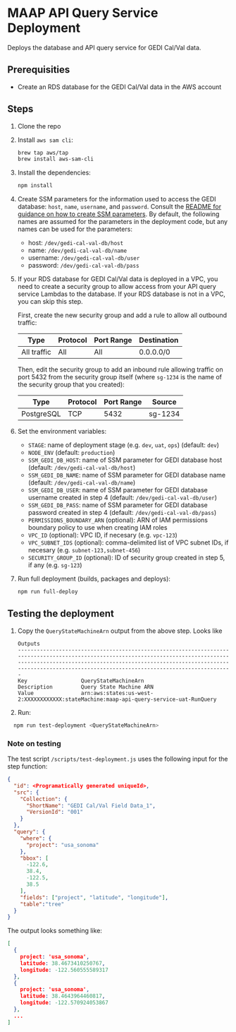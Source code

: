 # MAAP API Query Service Deployment

Deploys the database and API query service for GEDI Cal/Val data.

## Prerequisities

- Create an RDS database for the GEDI Cal/Val data in the AWS account

## Steps

1. Clone the repo
2. Install `aws sam cli`:

    ``` bash
    brew tap aws/tap
    brew install aws-sam-cli
    ```

3. Install the dependencies:

    ```bash
    npm install
    ```

4. Create SSM parameters for the information used to access the GEDI database: `host`, `name`, `username`, and `password`. Consult the [README for guidance on how to create SSM parameters](https://github.com/MAAP-Project/maap-api-query-service#ssm). By default, the following names are assumed for the parameters in the deployment code, but any names can be used for the parameters:

    - host: `/dev/gedi-cal-val-db/host`
    - name: `/dev/gedi-cal-val-db/name`
    - username: `/dev/gedi-cal-val-db/user`
    - password: `/dev/gedi-cal-val-db/pass`

5. If your RDS database for GEDI Cal/Val data is deployed in a VPC, you need to create a security group to allow access from your API query service Lambdas to the database. If your RDS database is not in a VPC, you can skip this step.

    First, create the new security group and add a rule to allow all outbound traffic:

    | Type | Protocol | Port Range | Destination |
    |-|-|-|-|
    | All traffic | All | All | 0.0.0.0/0 |

    Then, edit the security group to add an inbound rule allowing traffic on port 5432 from the security group itself (where `sg-1234` is the name of the security group that you created):

    | Type | Protocol | Port Range | Source |
    |-|-|-|-|
    | PostgreSQL | TCP | 5432 | sg-1234 |

6. Set the environment variables:

    - `STAGE`: name of deployment stage (e.g. `dev`, `uat`, `ops`) (default: `dev`)
    - `NODE_ENV` (default: `production`)
    - `SSM_GEDI_DB_HOST`: name of SSM parameter for GEDI database host (default: `/dev/gedi-cal-val-db/host`)
    - `SSM_GEDI_DB_NAME`: name of SSM parameter for GEDI database name (default: `/dev/gedi-cal-val-db/name`)
    - `SSM_GEDI_DB_USER`: name of SSM parameter for GEDI database username created in step 4 (default: `/dev/gedi-cal-val-db/user`)
    - `SSM_GEDI_DB_PASS`: name of SSM parameter for GEDI database password created in step 4 (default: `/dev/gedi-cal-val-db/pass`)
    - `PERMISSIONS_BOUNDARY_ARN` (optional): ARN of IAM permissions boundary policy to use when creating IAM roles
    - `VPC_ID` (optional): VPC ID, if necesary (e.g. `vpc-123`)
    - `VPC_SUBNET_IDS` (optional): comma-delimited list of VPC subnet IDs, if necesary (e.g. `subnet-123,subnet-456`)
    - `SECURITY_GROUP_ID` (optional): ID of security group created in step 5, if any (e.g. `sg-123`)

7. Run full deployment (builds, packages and deploys):

    ```bash
    npm run full-deploy
    ```

## Testing the deployment

1. Copy the `QueryStateMachineArn` output from the above step. Looks like

    ```text
    Outputs
    -----------------------------------------------------------------------------------------------------------------------------------------------------------------------------------------------------------------------------------------------------------------------------
    Key                 QueryStateMachineArn
    Description         Query State Machine ARN
    Value               arn:aws:states:us-west-2:XXXXXXXXXXXX:stateMachine:maap-api-query-service-uat-RunQuery
    ```

2. Run:

  ```bash
    npm run test-deployment <QueryStateMachineArn>
  ```

### Note on testing

The test script `/scripts/test-deployment.js` uses the following input for the step function:

```json
{
  "id": <Programatically generated uniqueId>,
  "src": {
    "Collection": {
      "ShortName": "GEDI Cal/Val Field Data_1",
      "VersionId": "001"
    }
  },
  "query": {
    "where": {
      "project": "usa_sonoma"
    },
    "bbox": [
      -122.6,
      38.4,
      -122.5,
      38.5
    ],
    "fields": ["project", "latitude", "longitude"],
    "table":"tree"
  }
}
```

The output looks something like:

```json
[
  {
    project: 'usa_sonoma',
    latitude: 38.4673410250767,
    longitude: -122.560555589317
  },
  {
    project: 'usa_sonoma',
    latitude: 38.4643964460817,
    longitude: -122.570924053867
  },
  ...
]
```
